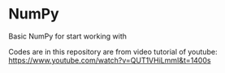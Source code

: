 # NumPy
Basic NumPy for start working with

Codes are in this repository are from video tutorial of youtube:
https://www.youtube.com/watch?v=QUT1VHiLmmI&t=1400s
